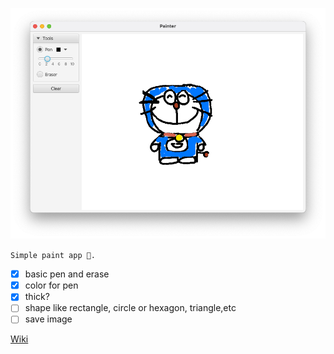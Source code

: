 ![](assets/dora.png)

`Simple paint app 🎨.`

- [x] basic pen and erase
- [x] color for pen
- [x] thick?
- [ ] shape like rectangle, circle or hexagon, triangle,etc
- [ ] save image

[Wiki](https://github.com/betty2310/Paint/wiki)
